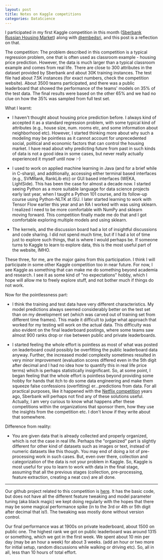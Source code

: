 ```yaml
---
layout: post
title: Notes on Kaggle competitions
categories: DataScience
---
```

I participated in my first Kaggle competition in this month ([Sberbank Russian Housing Market](https://www.kaggle.com/c/sberbank-russian-housing-market)) along with [@embedsri](https://github.com/embedsri), and this post is a reflection on that.

The competition: The problem described in this competition is a typical regression problem, one that is often used as classroom example - housing price prediction. However, the data is much larger than a typical classroom example and comes from real life. There are close to 300 attributes in the dataset provided by Sberbank and about 30K training instances. The test file had about 7.5K instances (for exact numbers, check the competition website). About 3500 teams participated, and there was a public leaderboard that showed the performance of the teams' models on 35% of the test data. The final results were based on the other 65% and we had no clue on how the 35% was sampled from full test set. 

What I learnt:

* I haven't thought about housing price prediction before. I always kind of accepted it as a standard regression problem, with some typical kind of attributes (e.g., house size, num. rooms etc, and some information about neighborhood etc). However, I started thinking more about why such a modeling may be pointless as it cannot account for unprecedented social, political and economic factors that can control the housing market. I have read about why predicting future from past in such kinds of data is not a good idea in some cases, but never really actually experienced it myself until now :-)

* I used to work on applied machine learning in Java (and for a brief while in C-sharp), and additionally, accessing either terminal based interfaces (e.g., SVMRank, RankLib etc) or GUI based interfaces (WEKA, LightSide). This has been the case for almost a decade now. I started seeing Python as a more suitable language for data science projects early last year, when I taught a Python 101 course, and its follow-up course using Python-NLTK at ISU. I later started learning to work with Tensor Flow earlier this year and an RA I worked with was using sklearn. I realized I need to be more comfortable with NumPy and sklearn moving forward. This competition finally made me do that and I got comfortable exploring multiple models and using sklearn. 

* The kernels, and the discussion board had a lot of insightful discussions and code sharing. I did not spend much time, but if I had a lot of time just to explore such things, that is where I would perhaps be. If someone turns to Kaggle to learn to explore data, this is the most useful part of the website, IMHO.

These three, for me, are the major gains from this participation. I think I will participate in some other Kaggle competition too in near future. For now, I see Kaggle as something that can make me do something beyond academia and research. I see it as some kind of "no expectations" hobby, which I hope will allow me to freely explore stuff, and not bother much if things do not work.

Now for the pointlessness part:

* I think the training and test data have very different characteristics. My model predictions always seemed considerably better on the test set than on my development set (which was carved out of training set from different time frames). This made it difficult to judge what approach that worked for my testing will work on the actual data. This difficulty was also evident on the final leaderboard postings, where some teams saw almost 900 ranks drop or rise between public and private leaderboards. 

* I started feeling the whole effort is pointless as most of what was posted on leaderboard could possibly be overfitting the public leaderboard data anyway. Further, the increased model complexity sometimes resulted in very minor improvement (evaluation scores differed even in the 5th digit after decimal and I had no idea how to quantify this in real life price terms) which is perhaps statistically insignificant. So, at some point, I began feeling that the whole effort is pointless beyond providing some hobby for hands that itch to do some data engineering and make them squeeze false confessions (overfitting) er...predictions from data. For all practical purposes, like it happened with the [Netflix competition](https://www.wired.com/2012/04/netflix-prize-costs/) years ago, Sberbank will perhaps not find any of these solutions useful. Actually, I am very curious to know what happens after these competitions within the organizations that sponsor them, how they use the insights from the competition etc. I don't know if they write about that somewhere.

Difference from reality:
* You are given data that is already collected and properly organized, which is not the case in real life. Perhaps the "organized" part is slightly different for other kind of datasets such as images or text, instead of numeric datasets like this though. You may end of doing a lot of pre-processing work in such cases. But, even over there, collection and categorization of the data is not your problem in Kaggle. So, Kaggle is most useful for you to learn to work with data in the final stage, assuming that all the previous stages (collection, pre-processing, feature extraction, creating a neat csv) are all done. 

***************
Our github project related to this competition is [here](https://github.com/nishkalavallabhi/Skerbank). It has the basic code, but does not have all the different feature tweaking and model parameter tuning (aka black magic) we kept doing regularly with the hopes that there may be some magical performance spike (in to the 3rd or 4th or 5th digit after decimal that is!). The tweaking was mostly done without version control.

Our final performance was at 1900s on private leaderboard, about 1500 on public one. The highest rank we got on public leaderboard was around 1315 or something, which we got in the first week. We spent about 10 min per day (may be an hour a week) for about 3 weeks. (add an hour or two more for initial setup, random discussions while walking or driving etc). So, all in all, less than 10 hours of total effort.
